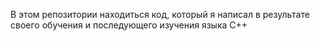 В этом репозитории находиться код, который я написал в результате своего обучения и последующего изучения языка C++
